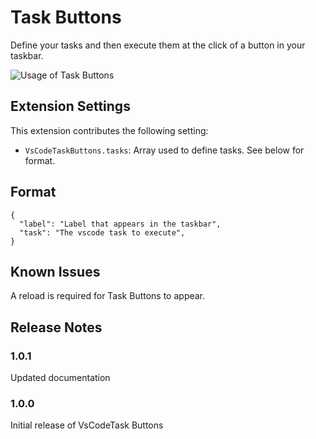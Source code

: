 # Task Buttons

Define your tasks and then execute them at the click of a button in your taskbar.

![Usage of Task Buttons](https://media.giphy.com/media/hPnRuIXkv7SE61Gj4C/giphy.gif)

## Extension Settings

This extension contributes the following setting:

- `VsCodeTaskButtons.tasks`: Array used to define tasks. See below for format.

## Format

```
{
  "label": "Label that appears in the taskbar",
  "task": "The vscode task to execute",
}
```

## Known Issues

A reload is required for Task Buttons to appear.

## Release Notes

### 1.0.1

Updated documentation

### 1.0.0

Initial release of VsCodeTask Buttons
